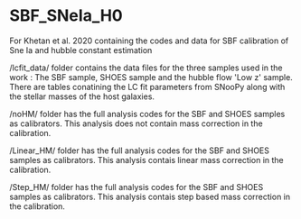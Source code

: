 # SBF_SNeIa_H0
For Khetan et al. 2020 containing the codes and data for SBF calibration of Sne Ia and hubble constant estimation

/lcfit_data/ folder contains the data files for the three samples used in the work : The SBF sample, SHOES sample and the hubble flow 'Low z' sample.
There are tables conatining the LC fit parameters from SNooPy along with the stellar masses of the host galaxies.

/noHM/ folder has the full analysis codes for the SBF and SHOES samples as calibrators. This analysis does not contain mass correction in the calibration.

/Linear_HM/ folder has the full analysis codes for the SBF and SHOES samples as calibrators. This analysis contais linear mass correction in the calibration.

/Step_HM/ folder has the full analysis codes for the SBF and SHOES samples as calibrators. This analysis contais step based mass correction in the calibration.
